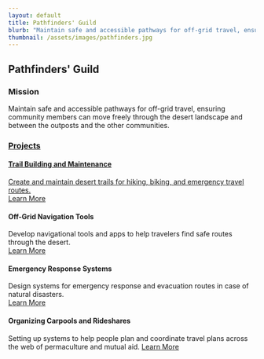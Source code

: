 ```yaml
---
layout: default
title: Pathfinders' Guild
blurb: "Maintain safe and accessible pathways for off-grid travel, ensuring community members can move freely through the desert landscape and between the outposts and the other communities."
thumbnail: /assets/images/pathfinders.jpg
---
```


## Pathfinders' Guild

### Mission
Maintain safe and accessible pathways for off-grid travel, ensuring community members can move freely through the desert landscape and between the outposts and the other communities.

<a href="/assets/images/pathfinders.jpg" class="photo">

### Projects

#### Trail Building and Maintenance
Create and maintain desert trails for hiking, biking, and emergency travel routes.  
[Learn More](https://highdesertinstitute.org/guilds/pathfinders/trail-building)

#### Off-Grid Navigation Tools
Develop navigational tools and apps to help travelers find safe routes through the desert.  
[Learn More](https://highdesertinstitute.org/guilds/pathfinders/navigation-tools)

#### Emergency Response Systems
Design systems for emergency response and evacuation routes in case of natural disasters.  
[Learn More](https://highdesertinstitute.org/guilds/pathfinders/emergency-response)

#### Organizing Carpools and Rideshares
Setting up systems to help people plan and coordinate travel plans across the web of permaculture and mutual aid.
[Learn More](https://highdesertinstitute.org/guilds/pathfinders/carpools-rideshares)
